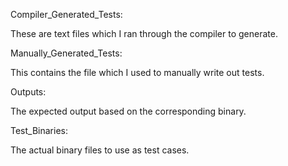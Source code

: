 Compiler_Generated_Tests:

These are text files which I ran through the compiler to generate.

Manually_Generated_Tests:

This contains the file which I used to manually write out tests.

Outputs:

The expected output based on the corresponding binary.

Test_Binaries:

The actual binary files to use as test cases.